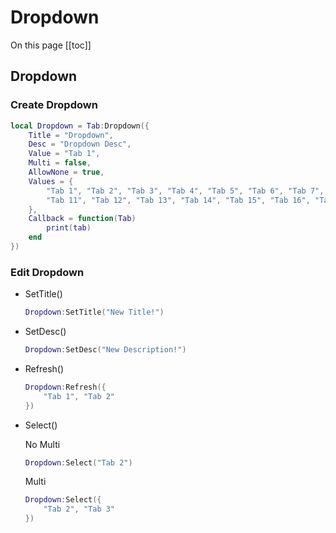 # Dropdown

On this page
[[toc]]

## Dropdown
### Create Dropdown
```lua
local Dropdown = Tab:Dropdown({
    Title = "Dropdown",
    Desc = "Dropdown Desc",
    Value = "Tab 1",
    Multi = false,
    AllowNone = true,
    Values = {
        "Tab 1", "Tab 2", "Tab 3", "Tab 4", "Tab 5", "Tab 6", "Tab 7", "Tab 8", "Tab 9", "Tab 10",
        "Tab 11", "Tab 12", "Tab 13", "Tab 14", "Tab 15", "Tab 16", "Tab 17", "Tab 18", "Tab 19", "Tab 20"
    },
    Callback = function(Tab)
        print(tab)
    end
})
```

### Edit Dropdown
- SetTitle()
    ```lua
    Dropdown:SetTitle("New Title!")
    ```
- SetDesc()
    ```lua
    Dropdown:SetDesc("New Description!")
    ```

- Refresh()
    ```lua
    Dropdown:Refresh({
        "Tab 1", "Tab 2"
    })
    ```

- Select()

    No Multi
    ```lua
    Dropdown:Select("Tab 2")
    ```

    Multi
    ```lua
    Dropdown:Select({
        "Tab 2", "Tab 3"
    })
    ```